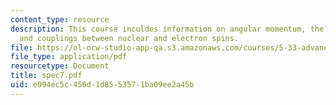 ```yaml
---
content_type: resource
description: This course inculdes information on angular momentum, the chemical shift,
  and couplings between nuclear and electron spins.
file: https://ol-ocw-studio-app-qa.s3.amazonaws.com/courses/5-33-advanced-chemical-experimentation-and-instrumentation-fall-2007/e094ec5c456d1d8553571ba09ee2a45b_spec7.pdf
file_type: application/pdf
resourcetype: Document
title: spec7.pdf
uid: e094ec5c-456d-1d85-5357-1ba09ee2a45b
---
```

